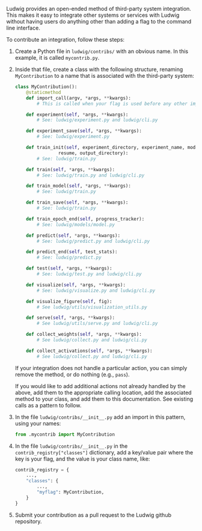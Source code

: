 Ludwig provides an open-ended method of third-party system
integration. This makes it easy to integrate other systems or services
with Ludwig without having users do anything other than adding a flag
to the command line interface.

To contribute an integration, follow these steps:

1. Create a Python file in `ludwig/contribs/` with an obvious name. In this example, it is called `mycontrib.py`.

2. Inside that file, create a class with the following structure, renaming `MyContribution` to a name that is associated with the third-party system:

    ```python
    class MyContribution():
        @staticmethod
        def import_call(argv, *args, **kwargs):
            # This is called when your flag is used before any other imports.

        def experiment(self, *args, **kwargs):
            # See: ludwig/experiment.py and ludwig/cli.py

        def experiment_save(self, *args, **kwargs):
            # See: ludwig/experiment.py

        def train_init(self, experiment_directory, experiment_name, model_name,
                    resume, output_directory):
            # See: ludwig/train.py

        def train(self, *args, **kwargs):
            # See: ludwig/train.py and ludwig/cli.py

        def train_model(self, *args, **kwargs):
            # See: ludwig/train.py

        def train_save(self, *args, **kwargs):
            # See: ludwig/train.py

        def train_epoch_end(self, progress_tracker):
            # See: ludwig/models/model.py

        def predict(self, *args, **kwargs):
            # See: ludwig/predict.py and ludwig/cli.py

        def predict_end(self, test_stats):
            # See: ludwig/predict.py

        def test(self, *args, **kwargs):
            # See: ludwig/test.py and ludwig/cli.py

        def visualize(self, *args, **kwargs):
            # See: ludwig/visualize.py and ludwig/cli.py

        def visualize_figure(self, fig):
            # See ludwig/utils/visualization_utils.py

        def serve(self, *args, **kwargs):
            # See ludwig/utils/serve.py and ludwig/cli.py

        def collect_weights(self, *args, **kwargs):
            # See ludwig/collect.py and ludwig/cli.py

        def collect_activations(self, *args, **kwargs):
            # See ludwig/collect.py and ludwig/cli.py
    ```

    If your integration does not handle a particular action, you can simply remove the method, or do nothing (e.g., `pass`).

    If you would like to add additional actions not already handled by the
    above, add them to the appropriate calling location, add the
    associated method to your class, and add them to this
    documentation. See existing calls as a pattern to follow.

3. In the file `ludwig/contribs/__init__.py` add an import in this pattern, using your names:

    ```python
    from .mycontrib import MyContribution
    ```

4. In the file `ludwig/contribs/__init__.py` in the `contrib_registry["classes"]` dictionary, add a key/value pair where the key is your flag, and the value is your class name, like:

    ```python
    contrib_registry = {
        ...,
        "classes": {
            ...,
            "myflag": MyContribution,
        }
    }
    ```

5. Submit your contribution as a pull request to the Ludwig github repository.
